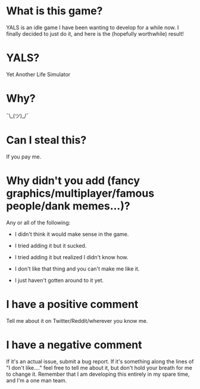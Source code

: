 # What is this game?

YALS is an idle game I have been wanting to develop for a while now. I finally decided to just do it, and here is the (hopefully worthwhile) result!

# YALS?

Yet Another Life Simulator

# Why?

¯\\\_(ツ)\_/¯

# Can I steal this?

If you pay me.

# Why didn't you add (fancy graphics/multiplayer/famous people/dank memes...)?

Any or all of the following:

- I didn't think it would make sense in the game.

- I tried adding it but it sucked.

- I tried adding it but realized I didn't know how.

- I don't like that thing and you can't make me like it.

- I just haven't gotten around to it yet.

# I have a positive comment

Tell me about it on Twitter/Reddit/wherever you know me.

# I have a negative comment

If it's an actual issue, submit a bug report. If it's something along the lines of "I don't like...." feel free to tell me about it, but don't hold your breath for me to change it. Remember that I am developing this entirely in my spare time, and I'm a one man team.
